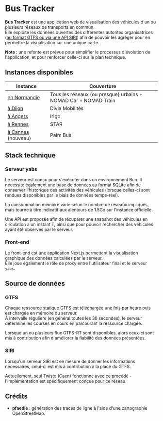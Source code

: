# Bus Tracker

**Bus Tracker** est une application web de visualisation des véhicules d'un ou plusieurs réseaux de transports en commun.  
Elle exploite les données ouvertes des différentes autorités organisatrices ([au format GTFS ou via une API SIRI](https://doc.transport.data.gouv.fr/type-donnees/operateurs-de-transport-regulier-de-personnes/normes-et-standards-donnees-theoriques-et-temps-reel/transport-en-commun)) afin de pouvoir les agréger pour en permettre la visualisation sur une unique carte.

**Note :** une refonte est prévue pour simplifier le processus d'évolution de l'application, et pour renforcer celle-ci sur le plan technique.

## Instances disponibles

| **Instance**                                        | **Couverture**                                                  |
|-----------------------------------------------------|-----------------------------------------------------------------|
| [en Normandie](https://normandie.bus-tracker.fr)    | Tous les réseaux (ou presque) urbains + NOMAD Car + NOMAD Train |
| [à Dijon](https://dijon.bus-tracker.fr)             | Divia Mobilités                                                 |
| [à Angers](https://angers.bus-tracker.fr)           | Irigo                                                           |
| [à Rennes](https://rennes.bus-tracker.fr)           | STAR                                                            |
| [à Cannes](https://cannes.bus-tracker.fr) (nouveau) | Palm Bus                                                        |

## Stack technique

### Serveur yabs

Le serveur est conçu pour s'exécuter dans un environnement Bun. Il nécessite également une base de données au format SQLite afin de conserver l'historique des activités des véhicules (lorsque celles-ci sont rendues disponibles par le biais de données temps-réel).

La consommation mémoire varie selon le nombre de réseaux impliqués, mais tourne à titre indicatif aux alentours de 1.5Go sur l'instance officielle.

Une API est proposée afin de récupérer une snapshot des véhicules en circulation à un instant T, ainsi que pour pouvoir rechercher des véhicules ayant été observés par le serveur.

### Front-end

Le front-end est une application Next.js permettant la visualisation graphique des données calculées par le serveur.  
Elle joue également le rôle de proxy entre l'utilisateur final et le serveur `yabs`.

## Source de données

### GTFS

Chaque ressource statique GTFS est téléchargée une fois par heure puis est chargée en mémoire du serveur.  
À intervalle régulière (en général toutes les 30 secondes), le serveur détermine les courses en cours en parcourant la ressource chargée.

Lorsque un ou plusieurs flux GTFS-RT sont disponibles, alors ceux-ci sont mis à contribution afin d'améliorer la fiabilité des données présentées.

### SIRI

Lorsqu'un serveur SIRI est en mesure de donner les informations nécessaires, celui-ci est mis à contribution à la place du GTFS.

Actuellement, seul Twisto (Caen) fonctionne avec ce procédé - l'implémentation est spécifiquement conçue pour ce réseau.

## Crédits

- **pfaedle** : génération des tracés de ligne à l'aide d'une cartographie OpenStreetMap.
